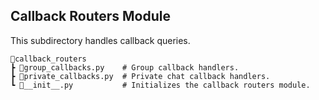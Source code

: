 ## Callback Routers Module
This subdirectory handles callback queries.

```plaintext
📂callback_routers        
┣ 📜group_callbacks.py    # Group callback handlers.
┣ 📜private_callbacks.py  # Private chat callback handlers.
┗ 📜__init__.py           # Initializes the callback routers module.
```